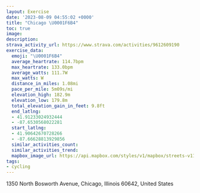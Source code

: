```yaml
---
layout: Exercise
date: '2023-08-09 04:55:02 +0000'
title: "Chicago \U0001F6B4"
toc: true
image:
description:
strava_activity_url: https://www.strava.com/activities/9612609190
exercise_data:
  emoji: "\U0001F6B4"
  average_heartrate: 114.7bpm
  max_heartrate: 133.0bpm
  average_watts: 111.7W
  max_watts: W
  distance_in_miles: 1.08mi
  pace_per_mile: 5m09s/mi
  elevation_high: 182.9m
  elevation_low: 179.8m
  total_elevation_gain_in_feet: 9.8ft
  end_latlng:
  - 41.91233024932444
  - -87.6530568022281
  start_latlng:
  - 41.90642670728266
  - -87.66628813929856
  similar_activities_count:
  similar_activities_trend:
  mapbox_image_url: https://api.mapbox.com/styles/v1/mapbox/streets-v11/static/path-5+787af2-1.0(_cx~F~iavOwJHgBAq%40CKGEMCc%40BeGKiCAoA%3FuHYmp%40%3FmEBQDOACc%40B),pin-s-s+e5b22e(-87.6664,41.90784),pin-s-f+89ae00(-87.65307,41.910920000000004)/auto/800x800?access_token=pk.eyJ1Ijoiam9zaGJlY2ttYW4iLCJhIjoiY205eWR2aDd1MWZ6djJrbXc4a3M0bWZleiJ9.XiG9OWkNcZk2QzjJbxLB4A
tags:
- cycling
---
```




1350 North Bosworth Avenue, Chicago, Illinois 60642, United States
